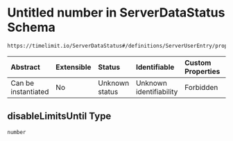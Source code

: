 # Untitled number in ServerDataStatus Schema

```txt
https://timelimit.io/ServerDataStatus#/definitions/ServerUserEntry/properties/disableLimitsUntil
```



| Abstract            | Extensible | Status         | Identifiable            | Custom Properties | Additional Properties | Access Restrictions | Defined In                                                                            |
| :------------------ | :--------- | :------------- | :---------------------- | :---------------- | :-------------------- | :------------------ | :------------------------------------------------------------------------------------ |
| Can be instantiated | No         | Unknown status | Unknown identifiability | Forbidden         | Allowed               | none                | [ServerDataStatus.schema.json\*](ServerDataStatus.schema.json "open original schema") |

## disableLimitsUntil Type

`number`
